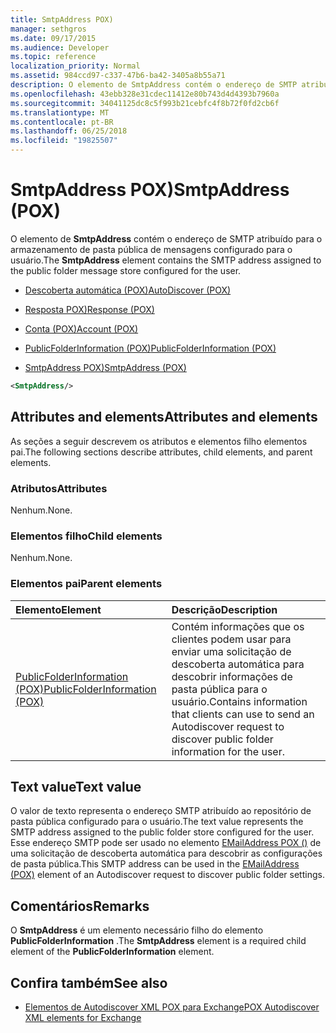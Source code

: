 ```yaml
---
title: SmtpAddress POX)
manager: sethgros
ms.date: 09/17/2015
ms.audience: Developer
ms.topic: reference
localization_priority: Normal
ms.assetid: 984ccd97-c337-47b6-ba42-3405a8b55a71
description: O elemento de SmtpAddress contém o endereço de SMTP atribuído para o armazenamento de pasta pública de mensagens configurado para o usuário.
ms.openlocfilehash: 43ebb328e31cdec11412e80b743d4d4393b7960a
ms.sourcegitcommit: 34041125dc8c5f993b21cebfc4f8b72f0fd2cb6f
ms.translationtype: MT
ms.contentlocale: pt-BR
ms.lasthandoff: 06/25/2018
ms.locfileid: "19825507"
---
```

# <a name="smtpaddress-pox"></a><span data-ttu-id="391a8-103">SmtpAddress POX)</span><span class="sxs-lookup"><span data-stu-id="391a8-103">SmtpAddress (POX)</span></span>

<span data-ttu-id="391a8-104">O elemento de **SmtpAddress** contém o endereço de SMTP atribuído para o armazenamento de pasta pública de mensagens configurado para o usuário.</span><span class="sxs-lookup"><span data-stu-id="391a8-104">The **SmtpAddress** element contains the SMTP address assigned to the public folder message store configured for the user.</span></span> 
  
- [<span data-ttu-id="391a8-105">Descoberta automática (POX)</span><span class="sxs-lookup"><span data-stu-id="391a8-105">AutoDiscover (POX)</span></span>](autodiscover-pox.md)
  
- [<span data-ttu-id="391a8-106">Resposta POX)</span><span class="sxs-lookup"><span data-stu-id="391a8-106">Response (POX)</span></span>](response-pox.md)
  
- [<span data-ttu-id="391a8-107">Conta (POX)</span><span class="sxs-lookup"><span data-stu-id="391a8-107">Account (POX)</span></span>](account-pox.md)
  
- [<span data-ttu-id="391a8-108">PublicFolderInformation (POX)</span><span class="sxs-lookup"><span data-stu-id="391a8-108">PublicFolderInformation (POX)</span></span>](publicfolderinformation-pox.md)
  
- [<span data-ttu-id="391a8-109">SmtpAddress POX)</span><span class="sxs-lookup"><span data-stu-id="391a8-109">SmtpAddress (POX)</span></span>](smtpaddress-pox.md)
  
```XML
<SmtpAddress/>
```

## <a name="attributes-and-elements"></a><span data-ttu-id="391a8-110">Attributes and elements</span><span class="sxs-lookup"><span data-stu-id="391a8-110">Attributes and elements</span></span>

<span data-ttu-id="391a8-111">As seções a seguir descrevem os atributos e elementos filho elementos pai.</span><span class="sxs-lookup"><span data-stu-id="391a8-111">The following sections describe attributes, child elements, and parent elements.</span></span>
  
### <a name="attributes"></a><span data-ttu-id="391a8-112">Atributos</span><span class="sxs-lookup"><span data-stu-id="391a8-112">Attributes</span></span>

<span data-ttu-id="391a8-113">Nenhum.</span><span class="sxs-lookup"><span data-stu-id="391a8-113">None.</span></span>
  
### <a name="child-elements"></a><span data-ttu-id="391a8-114">Elementos filho</span><span class="sxs-lookup"><span data-stu-id="391a8-114">Child elements</span></span>

<span data-ttu-id="391a8-115">Nenhum.</span><span class="sxs-lookup"><span data-stu-id="391a8-115">None.</span></span>
  
### <a name="parent-elements"></a><span data-ttu-id="391a8-116">Elementos pai</span><span class="sxs-lookup"><span data-stu-id="391a8-116">Parent elements</span></span>

|<span data-ttu-id="391a8-117">**Elemento**</span><span class="sxs-lookup"><span data-stu-id="391a8-117">**Element**</span></span>|<span data-ttu-id="391a8-118">**Descrição**</span><span class="sxs-lookup"><span data-stu-id="391a8-118">**Description**</span></span>|
|:-----|:-----|
|[<span data-ttu-id="391a8-119">PublicFolderInformation (POX)</span><span class="sxs-lookup"><span data-stu-id="391a8-119">PublicFolderInformation (POX)</span></span>](publicfolderinformation-pox.md) <br/> |<span data-ttu-id="391a8-120">Contém informações que os clientes podem usar para enviar uma solicitação de descoberta automática para descobrir informações de pasta pública para o usuário.</span><span class="sxs-lookup"><span data-stu-id="391a8-120">Contains information that clients can use to send an Autodiscover request to discover public folder information for the user.</span></span>  <br/> |
   
## <a name="text-value"></a><span data-ttu-id="391a8-121">Text value</span><span class="sxs-lookup"><span data-stu-id="391a8-121">Text value</span></span>

<span data-ttu-id="391a8-122">O valor de texto representa o endereço SMTP atribuído ao repositório de pasta pública configurado para o usuário.</span><span class="sxs-lookup"><span data-stu-id="391a8-122">The text value represents the SMTP address assigned to the public folder store configured for the user.</span></span> <span data-ttu-id="391a8-123">Esse endereço SMTP pode ser usado no elemento [EMailAddress POX ()](emailaddress-pox.md) de uma solicitação de descoberta automática para descobrir as configurações de pasta pública.</span><span class="sxs-lookup"><span data-stu-id="391a8-123">This SMTP address can be used in the [EMailAddress (POX)](emailaddress-pox.md) element of an Autodiscover request to discover public folder settings.</span></span> 
  
## <a name="remarks"></a><span data-ttu-id="391a8-124">Comentários</span><span class="sxs-lookup"><span data-stu-id="391a8-124">Remarks</span></span>

<span data-ttu-id="391a8-125">O **SmtpAddress** é um elemento necessário filho do elemento **PublicFolderInformation** .</span><span class="sxs-lookup"><span data-stu-id="391a8-125">The **SmtpAddress** element is a required child element of the **PublicFolderInformation** element.</span></span> 
  
## <a name="see-also"></a><span data-ttu-id="391a8-126">Confira também</span><span class="sxs-lookup"><span data-stu-id="391a8-126">See also</span></span>

- [<span data-ttu-id="391a8-127">Elementos de Autodiscover XML POX para Exchange</span><span class="sxs-lookup"><span data-stu-id="391a8-127">POX Autodiscover XML elements for Exchange</span></span>](pox-autodiscover-xml-elements-for-exchange.md)

